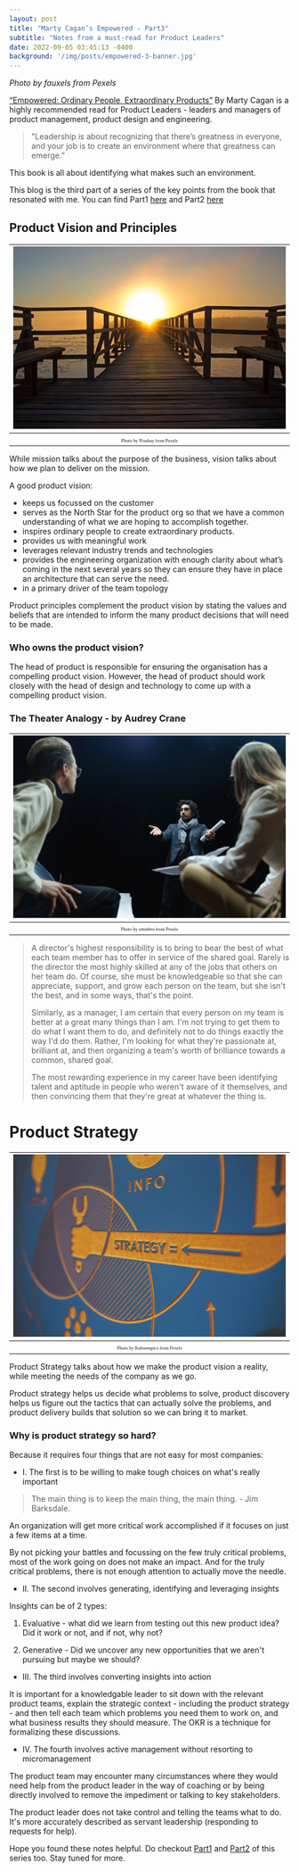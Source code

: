 ```yaml
---
layout: post
title: "Marty Cagan’s Empowered - Part3"
subtitle: "Notes from a must-read for Product Leaders"
date: 2022-09-05 03:45:13 -0400
background: '/img/posts/empowered-3-banner.jpg'
---
```

*Photo by fauxels from Pexels*

[“Empowered: Ordinary People, Extraordinary Products”](https://www.amazon.com/EMPOWERED-Ordinary-Extraordinary-Products-Silicon/dp/111969129X/ref=sr_1_1?crid=1YSM5CU416IWL&keywords=empowered+marty+cagan&qid=1651547571&sprefix=Empow%2Caps%2C454&sr=8-1) By Marty Cagan is a highly recommended read for Product Leaders - leaders and managers of product management, product design and engineering. 
 
> "Leadership is about recognizing that there’s greatness in everyone, and your job is to create an environment where that greatness can emerge.”
    
This book is all about identifying what makes such an environment.

This blog is the third part of a series of the key points from the book that resonated with me. You can find Part1 [here](https://sheia.github.io/2022/04/03/Empowered1.html) and Part2 [here](https://sheia.github.io/2022/06/17/Empowered2.html) 

##  Product Vision and Principles

|![](/img/posts/empowered-3-vision.jpg)| 
|:--:| 
| <span style="font-family:Papyrus; font-size:.6em;">Photo by Pixabay from Pexels</span>|

While mission talks about the purpose of the business, vision talks about how we plan to deliver on the mission.

A good product vision:

- keeps us focussed on the customer
- serves as the North Star for the product org so that we have a common understanding of what we are hoping to accomplish together.
- inspires ordinary people to create extraordinary products.
- provides us with meaningful work 
- leverages relevant industry trends and technologies 
- provides the engineering organization with enough clarity about what’s coming in the next several years so they can ensure they have in place an architecture that can serve the need.
- in a primary driver of the team topology

Product principles complement the product vision by stating the values and beliefs that are intended to inform the many product decisions that will need to be made.

### Who owns the product vision?

The head of product is responsible for ensuring the organisation has a compelling product vision. However, the head of product should work closely with the head of design and technology to come up with a compelling product vision.

### The Theater Analogy - by Audrey Crane

|![](/img/posts/empowered-3-director.jpg)| 
|:--:| 
| <span style="font-family:Papyrus; font-size:.6em;">Photo by ottonbro from Pexels</span>|

> A director's highest responsibility is to bring to bear the best of what each team member has to offer in service of the shared goal. Rarely is the director the most highly skilled at any of the jobs that others on her team do. Of course, she must be knowledgeable so that she can appreciate, support, and grow each person on the team, but she isn't the best, and in some ways, that's the point.
> 
> Similarly, as a manager, I am certain that every person on my team is better at a great many things than I am. I'm not trying to get them to do what I want them to do, and definitely not to do things exactly the way I'd do them. Rather, I'm looking for what they're passionate at, brilliant at, and then organizing a team's worth of brilliance towards a common, shared goal.
> 
> The most rewarding experience in my career have been identifying talent and aptitude in people who weren't aware of it themselves, and then convincing them that they're great at whatever the thing is.

# Product Strategy

|![](/img/posts/empowered-3-strategy.jpg)| 
|:--:| 
| <span style="font-family:Papyrus; font-size:.6em;">Photo by Kaboompics from Pexels</span>|


Product Strategy talks about how we make the product vision a reality, while meeting the needs of the company as we go.

Product strategy helps us decide what problems to solve, product discovery helps us figure out the tactics that can actually solve the problems, and product delivery builds that solution so we can bring it to market.

### Why is product strategy so hard?

Because it requires four things that are not easy for most companies:

* I. The first is to be willing to make tough choices on what's really important

> The main thing is to keep the main thing, the main thing. - Jim Barksdale.

An organization will get more critical work accomplished if it focuses on just a few items at a time.

By not picking your battles and focussing on the few truly critical problems, most of the work going on does not make an impact. And for the truly critical problems, there is not enough attention to actually move the needle. 

* II. The second involves generating, identifying and leveraging insights

Insights can be of 2 types:

1. Evaluative - what did we learn from testing out this new product idea? Did it work or not, and if not, why not? 

1. Generative - Did we uncover any new opportunities that we aren't pursuing but maybe we should?

* III. The third involves converting insights into action

It is important for a knowledgable leader to sit down with the relevant product teams, explain the strategic context - including the product strategy - and then tell each team which problems you need them to work on, and what business results they should measure. The OKR is a technique for formalizing these discussions.

* IV. The fourth involves active management without resorting to micromanagement

The product team may encounter many circumstances where they would need help from the product leader in the way of coaching or by being directly involved to remove the impediment or talking to key stakeholders.

The product leader does not take control and telling the teams what to do. It's more accurately described as servant leadership (responding to requests for help).


Hope you found these notes helpful. Do checkout [Part1](https://sheia.github.io/2022/04/03/Empowered1.html) and [Part2](https://sheia.github.io/2022/06/17/Empowered2.html) of this series too. Stay tuned for more.